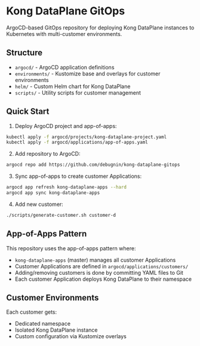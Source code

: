 # Kong DataPlane GitOps

ArgoCD-based GitOps repository for deploying Kong DataPlane instances to Kubernetes with multi-customer environments.

## Structure

- `argocd/` - ArgoCD application definitions
- `environments/` - Kustomize base and overlays for customer environments
- `helm/` - Custom Helm chart for Kong DataPlane
- `scripts/` - Utility scripts for customer management

## Quick Start

1. Deploy ArgoCD project and app-of-apps:
```bash
kubectl apply -f argocd/projects/kong-dataplane-project.yaml
kubectl apply -f argocd/applications/app-of-apps.yaml
```

2. Add repository to ArgoCD:
```bash
argocd repo add https://github.com/debugnin/kong-dataplane-gitops
```

3. Sync app-of-apps to create customer Applications:
```bash
argocd app refresh kong-dataplane-apps --hard
argocd app sync kong-dataplane-apps
```

4. Add new customer:
```bash
./scripts/generate-customer.sh customer-d
```

## App-of-Apps Pattern

This repository uses the app-of-apps pattern where:
- `kong-dataplane-apps` (master) manages all customer Applications
- Customer Applications are defined in `argocd/applications/customers/`
- Adding/removing customers is done by committing YAML files to Git
- Each customer Application deploys Kong DataPlane to their namespace

## Customer Environments

Each customer gets:
- Dedicated namespace
- Isolated Kong DataPlane instance
- Custom configuration via Kustomize overlays